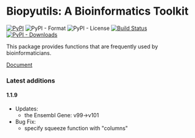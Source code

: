# Biopyutils: A Bioinformatics Toolkit
[![PyPI](https://img.shields.io/pypi/v/Biopyutils?color=blue)](https://pypi.org/project/Biopyutils/) ![PyPI - Format](https://img.shields.io/pypi/format/Biopyutils?style=flat-square) ![PyPI - License](https://img.shields.io/pypi/l/Biopyutils?color=red) [![Build Status](https://travis-ci.org/jingxinfu/Biopyutils.svg?branch=master)](https://travis-ci.org/jingxinfu/Biopyutils) [![PyPI - Downloads](https://img.shields.io/pypi/dm/Biopyutils?color=green&label=pypi%20download&logoColor=green&style=flat-square)](https://pypi.org/project/Biopyutils/) 

This package provides functions that are frequently used by bioinformaticians. 

[Document](https://jingxinfu.github.io/Biopyutils)

### Latest additions

#### 1.1.9
- Updates:
  - the Ensembl Gene: v99->v101
- Bug Fix:
  - specify squeeze function with "columns"
